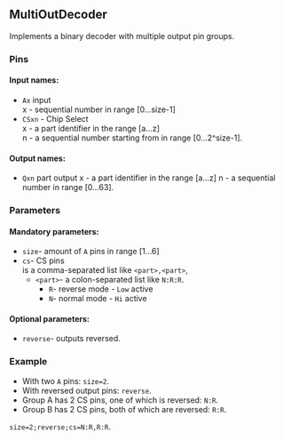## MultiOutDecoder

Implements a binary decoder with multiple output pin groups.

### Pins

#### Input names:

- `Ax` input  
  x - sequential number in range [0…size-1]
- `CSxn` - Chip Select  
  x - a part identifier in the range [a…z]  
  n - a sequential number starting from in range [0…2^size-1].

#### Output names:

- `Qxn` part output
  x - a part identifier in the range [a…z]
  n - a sequential number in range [0…63].

### Parameters

#### Mandatory parameters:

- `size`- amount of `A` pins in range [1…6]
- `cs`- CS pins  
  is a comma-separated list like `<part>,<part>`,
    - `<part>`- a colon-separated list like `N:R:R`.
        - `R`- reverse mode - `Low` active
        - `N`- normal mode - `Hi` active

#### Optional parameters:

- `reverse`- outputs reversed.

### Example

- With two `A` pins: `size=2`.
- With reversed output pins: `reverse`.
- Group A has 2 CS pins, one of which is reversed: `N:R`.
- Group B has 2 CS pins, both of which are reversed: `R:R`.

`size=2;reverse;cs=N:R,R:R`.

